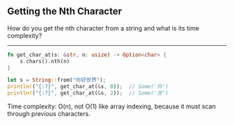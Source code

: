 ## Getting the Nth Character

How do you get the nth character from a string and what is its time complexity?

---

```rust
fn get_char_at(s: &str, n: usize) -> Option<char> {
    s.chars().nth(n)
}

let s = String::from("你好世界");
println!("{:?}", get_char_at(&s, 0));  // Some('你')
println!("{:?}", get_char_at(&s, 2));  // Some('世')
```
Time complexity: O(n), not O(1) like array indexing, because it must scan through previous characters.

